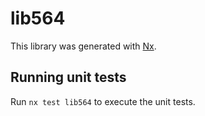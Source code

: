 # lib564

This library was generated with [Nx](https://nx.dev).

## Running unit tests

Run `nx test lib564` to execute the unit tests.
